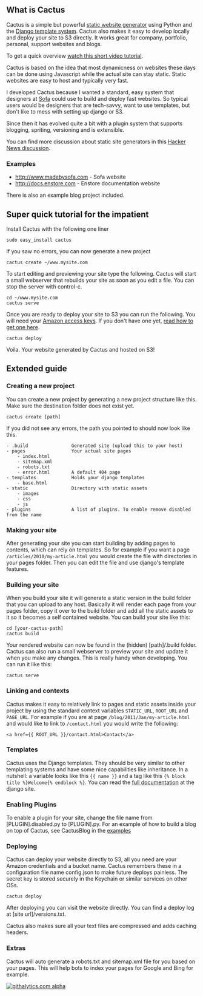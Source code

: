 ## What is Cactus

Cactus is a simple but powerful [static website generator](http://mickgardner.com/2011/04/27/An-Introduction-To-Static-Site-Generators.html) using Python and the [Django template system](http://docs.djangoproject.com/en/dev/topics/templates/). Cactus also makes it easy to develop locally and deploy your site to S3 directly. It works great for company, portfolio, personal, support websites and blogs.

To get a quick overview [watch this short video tutorial](https://vimeo.com/46999791).

Cactus is based on the idea that most dynamicness on websites these days can be done using Javascript while the actual site can stay static. Static websites are easy to host and typically very fast.

I developed Cactus because I wanted a standard, easy system that designers at [Sofa](http://www.madebysofa.com) could use to build and deploy fast websites. So typical users would be designers that are tech-savvy, want to use templates, but don't like to mess with setting up django or S3.

Since then it has evolved quite a bit with a plugin system that supports blogging, spriting, versioning and is extensible.

You can find more discussion about static site generators in this [Hacker News discussion](http://news.ycombinator.com/item?id=2233620).

### Examples

- http://www.madebysofa.com -  Sofa website
- http://docs.enstore.com - Enstore documentation website

There is also an example blog project included.

## Super quick tutorial for the impatient

Install Cactus with the following one liner

	sudo easy_install cactus

If you saw no errors, you can now generate a new project
	
	cactus create ~/www.mysite.com

To start editing and previewing your site type the following. Cactus will start a small webserver that rebuilds your site as soon as you edit a file. You can stop the server with control-c.
	
	cd ~/www.mysite.com
	cactus serve

Once you are ready to deploy your site to S3 you can run the following. You will need your [Amazon access keys](https://payments.amazon.com/sdui/sdui/helpTab/Checkout-by-Amazon/Advanced-Integration-Help/Using-Your-Access-Key). If you don't have one yet, [read how to get one here](http://www.hongkiat.com/blog/amazon-s3-the-beginners-guide/#Gettting_an_Amazon_S3_Account).

	cactus deploy

Voila. Your website generated by Cactus and hosted on S3!

## Extended guide

### Creating a new project

You can create a new project by generating a new project structure like this. Make sure the destination folder does not exist yet.

	cactus create [path]

If you did not see any errors, the path you pointed to should now look like this.
	
	- .build				Generated site (upload this to your host)
	- pages					Your actual site pages
		- index.html
		- sitemap.xml
		- robots.txt
		- error.html		A default 404 page
	- templates				Holds your django templates
		- base.html
	- static				Directory with static assets
		- images
		- css
		- js
	- plugins				A list of plugins. To enable remove disabled from the name

### Making your site

After generating your site you can start building by adding pages to contents, which can rely on templates. So for example if you want a page `/articles/2010/my-article.html` you would create the file with directories in your pages folder. Then you can edit the file and use django's template features.

### Building your site

When you build your site it will generate a static version in the build folder that you can upload to any host. Basically it will render each page from your pages folder, copy it over to the build folder and add all the static assets to it so it becomes a self contained website. You can build your site like this:
	
	cd [your-cactus-path]
	cactus build

Your rendered website can now be found in the (hidden) [path]/.build folder. Cactus can also run a small webserver to preview your site and update it when you make any changes. This is really handy when developing. You can run it like this:

	cactus serve

### Linking and contexts

Cactus makes it easy to relatively link to pages and static assets inside your project by using the standard context variables `STATIC_URL`,  `ROOT_URL` and `PAGE_URL`. For example if you are at page `/blog/2011/Jan/my-article.html` and would like to link to `/contact.html` you would write the following: 

	<a href={{ ROOT_URL }}/contact.html>Contact</a>

### Templates

Cactus uses the Django templates. They should be very similar to other templating systems and have some nice capabilities like inheritance. In a nutshell: a variable looks like this `{{ name }}` and a tag like this `{% block title %}Welcome{% endblock %}`. You can read the [full documentation](https://docs.djangoproject.com/en/dev/topics/templates/) at the django site.

### Enabling Plugins

To enable a plugin for your site, change the file name from [PLUGIN].disabled.py to [PLUGIN].py. For an example of how to build a blog on top of Cactus, see CactusBlog in the [examples](https://github.com/koenbok/CactusExamples/)

### Deploying
	
Cactus can deploy your website directly to S3, all you need are your Amazon credentials and a bucket name. Cactus remembers these in a configuration file name config.json to make future deploys painless. The secret key is stored securely in the Keychain or similar services on other OSs.
	
	cactus deploy

After deploying you can visit the website directly. You can find a deploy log at [site url]/versions.txt.

Cactus also makes sure all your text files are compressed and adds caching headers.

### Extras

Cactus will auto generate a robots.txt and sitemap.xml file for you based on your pages. This will help bots to index your pages for Google and Bing for example.

[![githalytics.com alpha](https://cruel-carlota.pagodabox.com/d343671f7f437766f6d1aa1b089dd137 "githalytics.com")](http://githalytics.com/koenbok/Cactus)
